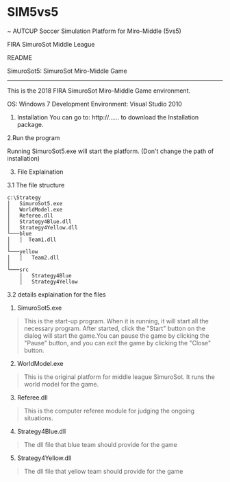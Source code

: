 # SIM5vs5
~ AUTCUP Soccer Simulation Platform for Miro-Middle (5vs5)

FIRA SimuroSot Middle League


README

SimuroSot5: SimuroSot Miro-Middle Game

-----


This is the 2018 FIRA SimuroSot Miro-Middle Game environment.

OS: Windows 7
Development Environment: Visual Studio 2010

1. Installation
You can go to: http://...... to download the Installation package.

2.Run the program 

Running SimuroSot5.exe will start the platform. (Don't change the path of installation)

3. File Explaination

3.1 The file structure

```
c:\Strategy
│   SimuroSot5.exe
│   WorldModel.exe
│   Referee.dll
│   Strategy4Blue.dll
│   Strategy4Yellow.dll
└───blue
│   │  Team1.dll
│
└───yellow
│   │   Team2.dll
│
└───src
    │   Strategy4Blue
    │   Strategy4Yellow
```


3.2 details explaination for the files
1. SimuroSot5.exe
>This is the start-up program. When it is running, it will start all the necessary program. After started, click the "Start" button on the dialog will start the game.You can pause the game by clicking the "Pause" button, and you can exit the game by clicking the "Close" button.

2. WorldModel.exe
>This is the original platform for middle league SimuroSot. It runs the world model for the game.

3. Referee.dll
>This is the computer referee module for judging the ongoing situations.

4. Strategy4Blue.dll
>The dll file that blue team should provide for the game

5. Strategy4Yellow.dll
>The dll file that yellow team should provide for the game


